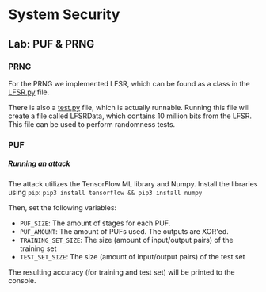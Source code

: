 # System Security

## Lab: PUF & PRNG
### PRNG
For the PRNG we implemented LFSR, which can be found as a class in the [LFSR.py](assignments/prng/LFSR.py) file.

There is also a [test.py](assignments/prng/test.py) file, which is actually runnable.
Running this file will create a file called LFSRData, which contains 10 million bits from the LFSR.
This file can be used to perform randomness tests.

### PUF
##### Running an attack
The attack utilizes the TensorFlow ML library and Numpy. Install the libraries using `pip`:
`pip3 install tensorflow && pip3 install numpy`

Then, set the following variables:
- `PUF_SIZE`: The amount of stages for each PUF.
- `PUF_AMOUNT`: The amount of PUFs used. The outputs are XOR'ed.
- `TRAINING_SET_SIZE`: The size (amount of input/output pairs) of the training set
- `TEST_SET_SIZE`: The size (amount of input/output pairs) of the test set

The resulting accuracy (for training and test set) will be printed to the console.